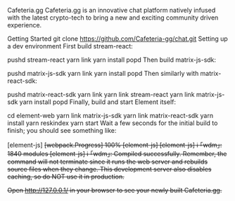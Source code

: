 Cafeteria.gg
Cafeteria.gg is an innovative chat platform natively infused with the latest crypto-tech to bring a new and exciting community driven experience.

Getting Started
git clone https://github.com/Cafeteria-gg/chat.git
Setting up a dev environment
First build stream-react:

pushd stream-react
yarn link
yarn install
popd
Then build matrix-js-sdk:

pushd matrix-js-sdk
yarn link
yarn install
popd
Then similarly with matrix-react-sdk:

pushd matrix-react-sdk
yarn link
yarn link stream-react
yarn link matrix-js-sdk
yarn install
popd
Finally, build and start Element itself:

cd element-web
yarn link matrix-js-sdk
yarn link matrix-react-sdk
yarn install
yarn reskindex
yarn start
Wait a few seconds for the initial build to finish; you should see something like:

[element-js] <s> [webpack.Progress] 100%
[element-js]
[element-js] ℹ ｢wdm｣:    1840 modules
[element-js] ℹ ｢wdm｣: Compiled successfully.
Remember, the command will not terminate since it runs the web server and rebuilds source files when they change. This development server also disables caching, so do NOT use it in production.

Open http://127.0.0.1/ in your browser to see your newly built Cafeteria.gg.
